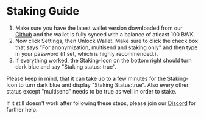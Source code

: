 # Staking Guide

1. Make sure you have the latest wallet version downloaded from our [Github](https://github.com/bulwark-crypto/Bulwark/releases) and the wallet is fully synced with a balance of atleast 100 BWK.
2. Now click Settings, then Unlock Wallet. Make sure to click the check box that says "For anonymization, multisend and staking only" and then type in your password (if set, which is highly recommended.).
3. If everything worked, the Staking-Icon on the bottom right should turn dark blue and say "Staking status: true".

Please keep in mind, that it can take up to a few minutes for the Staking-Icon to turn dark blue and display "Staking Status:true".
Also every other status except "multisend" needs to be true as well in order to stake.

If it still doesn't work after following these steps, please join our [Discord](https://discord.me/bulwarkcrypto) for further help.
